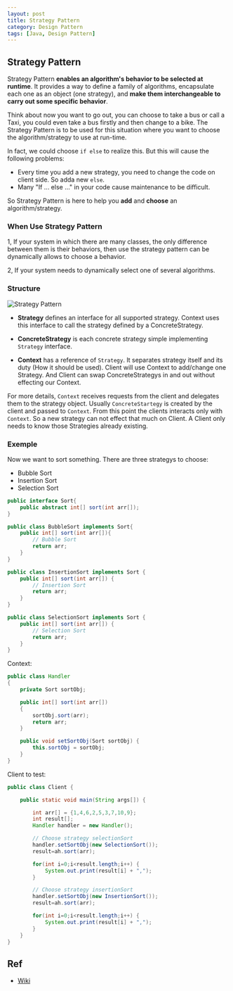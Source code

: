 ```yaml
---
layout: post
title: Strategy Pattern
category: Design Pattern
tags: [Java, Design Pattern]
---
```


## Strategy Pattern

Strategy Pattern **enables an algorithm's behavior to be selected at runtime**. It provides a way to define a family of algorithms, encapsulate each one as an object (one strategy), and **make them interchangeable to carry out some specific behavior**.

Think about now you want to go out, you can choose to take a bus or call a Taxi, you could even take a bus firstly and then change to a bike. The Strategy Pattern is to be used for this situation where you want to choose the algorithm/strategy to use at run-time.

In fact, we could choose `if else` to realize this. But this will cause the following problems:

* Every time you add a new strategy, you need to change the code on client side. So adda new `else`.
* Many "If ... else ..." in your code cause maintenance to be difficult.

So Strategy Pattern is here to help you **add** and **choose** an algorithm/strategy.

### When Use Strategy Pattern

1, If your system in which there are many classes, the only difference between them is their behaviors, then use the strategy pattern can be dynamically allows to choose a behavior.

2, If your system needs to dynamically select one of several algorithms.

### Structure

![Strategy Pattern](https://raw.githubusercontent.com/DONGChuan/DONGChuan.github.io/master/assets/images/posts/strategy_pattern.png)

* **Strategy** defines an interface for all supported strategy. Context uses this interface to call the strategy defined by a ConcreteStrategy.

* **ConcreteStrategy** is each concrete strategy simple implementing `Strategy` interface.

* **Context** has a reference of `Strategy`. It separates strategy itself and its duty (How it should be used). Client will use Context to add/change one Strategy. And Client can swap ConcreteStrategys in and out without effecting our Context.

For more details, `Context` receives requests from the client and delegates them to the strategy object. Usually `ConcreteStartegy` is created by the client and passed to `Context`. From this point the clients interacts only with `Context`. So a new strategy can not effect that much on Client. A Client only needs to know those Strategies already existing.

### Exemple

Now we want to sort something. There are three strategys to choose:

* Bubble Sort
* Insertion Sort
* Selection Sort

```java
public interface Sort{
    public abstract int[] sort(int arr[]);
}

public class BubbleSort implements Sort{
    public int[] sort(int arr[]){
        // Bubble Sort
        return arr;
    }
}

public class InsertionSort implements Sort {
    public int[] sort(int arr[]) {
        // Insertion Sort
        return arr;
    }
}

public class SelectionSort implements Sort {
    public int[] sort(int arr[]) {
        // Selection Sort
        return arr;
    }
}
```

Context:

```java
public class Handler
{
    private Sort sortObj;

    public int[] sort(int arr[])
    {
        sortObj.sort(arr);
        return arr;
    }

    public void setSortObj(Sort sortObj) {
        this.sortObj = sortObj;
    }
}
```

Client to test:

```java
public class Client {

    public static void main(String args[]) {

        int arr[] = {1,4,6,2,5,3,7,10,9};
        int result[];
        Handler handler = new Handler();

        // Choose strategy selectionSort
        handler.setSortObj(new SelectionSort());
        result=ah.sort(arr);

        for(int i=0;i<result.length;i++) {
            System.out.print(result[i] + ",");
        }

        // Choose strategy insertionSort
        handler.setSortObj(new InsertionSort());
        result=ah.sort(arr);

        for(int i=0;i<result.length;i++) {
            System.out.print(result[i] + ",");
        }
    }
}
```

## Ref

* [Wiki](https://en.wikipedia.org/wiki/Strategy_pattern)